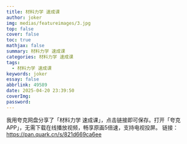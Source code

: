 ```yaml
---
title: 材料力学 速成课
author: joker
img: medias/featureimages/3.jpg
top: false
cover: false
toc: true
mathjax: false
summary: 材料力学 速成课
categories: 材料力学 速成课
tags:
  - 材料力学 速成课
keywords: joker
essay: false
abbrlink: 49589
date: 2025-04-20 23:39:50
coverImg:
password:
---
```


我用夸克网盘分享了「材料力学 速成课」，点击链接即可保存。打开「夸克APP」，无需下载在线播放视频，畅享原画5倍速，支持电视投屏。
链接：https://pan.quark.cn/s/821d669ca6ee
